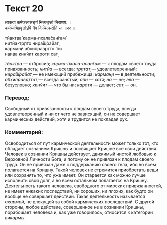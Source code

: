 # Текст 20

त्यक्त्वा कर्मफलासङ्गं नित्यतृप्तो निराश्रयः ।  
कर्मण्यभिप्रवृत्तोऽपि नैव किंचित्करोति सः ॥२०॥

тйактва̄ карма-пхала̄сан̇гам̇  
нитйа-тр̣пто нира̄ш́райат̣  
карман̣й абхиправр̣тто ’пи  
наива кин̃чит кароти сат̣

_тйактва̄_ — отбросив; _карма-пхала-а̄сан̇гам_ — к плодам своего труда привязанность; _нитйа_ — всегда; _тр̣птат̣_ — удовлетворенный; _нира̄ш́райат̣_ — не имеющий прибежища; _карман̣и_ — в деятельности; _абхиправр̣ттат̣_ — всегда занятый; _апи_ — хотя; _на_ — не; _эва_ — безусловно; _кин̃чит_ — что бы ни; _кароти_ — делает; _сат̣_ — он.

### Перевод:

Свободный от привязанности к плодам своего труда, всегда удовлетворенный и ни от чего не зависящий, он не совершает кармических действий, хотя и трудится не покладая рук.

### Комментарий:

Освободиться от пут кармической деятельности может только тот, кто обладает сознанием Кришны и посвящает Кришне все свои действия. Человек в сознании Кришны действует, движимый чистой любовью к Верховной Личности Бога, и потому он не привязан к плодам своего труда. Он не привязан даже к поддержанию своего тела, ибо во всем полагается на Кришну. Такой человек не стремится приобретать вещи или сохранять то, что уже имеет. Он старается как можно лучше исполнить свой долг, а во всем остальном полагается на Кришну. Деятельность такого человека, свободного от мирских привязанностей, не имеет никаких последствий, ни хороших, ни плохих, как будто он вообще не совершает действий. Такая деятельность называется _акармой,_ не влекущей за собой кармических последствий. С другой стороны, любое действие, совершенное не в сознании Кришны, порабощает человека и, как уже говорилось, относится к категории _викармы._